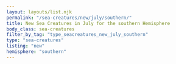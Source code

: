 ```yaml
---
layout: layouts/list.njk
permalink: "/sea-creatures/new/july/southern/"
title: New Sea Creatures in July for the southern Hemisphere
body_class: sea-creatures
filter_by_tag: "type_seacreatures_new_july_southern"
type: "sea-creatures"
listing: "new"
hemisphere: "southern"
---
```

